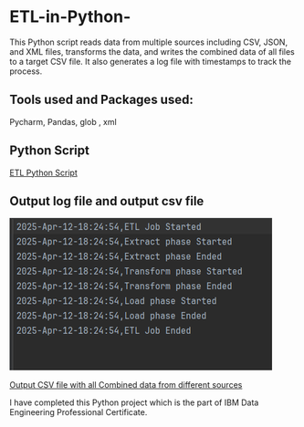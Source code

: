 # ETL-in-Python-
This Python script reads data from multiple sources including CSV, JSON, and XML files, transforms the data, and writes the combined data of all files to a target CSV file. It also generates a log file with timestamps to track the process.

## Tools used and Packages used:
Pycharm, Pandas, glob , xml

## Python Script

[ETL Python Script](https://github.com/Dipapatil/ETL-in-Python-/blob/main/etl_project_coursera_data_transform.py)

## Output log file and output csv file
![Screenshot of log file](https://github.com/Dipapatil/ETL-in-Python-/blob/main/log_screenshot.png)

[Output CSV file with all Combined data from different sources](https://github.com/Dipapatil/ETL-in-Python-/blob/main/transformed_data.csv)

I have completed this Python project which is the part of IBM Data Engineering Professional Certificate.


